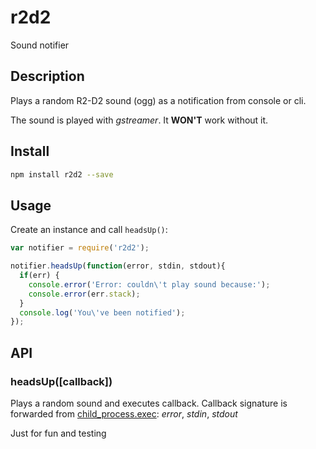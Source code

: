 # r2d2
Sound notifier

## Description

Plays a random R2-D2 sound (ogg) as a notification from console or cli.

The sound is played with *gstreamer*. It **WON'T** work without it.

## Install
```bash
npm install r2d2 --save
```

## Usage

Create an instance and call `headsUp()`:
```javascript
var notifier = require('r2d2');

notifier.headsUp(function(error, stdin, stdout){
  if(err) {
    console.error('Error: couldn\'t play sound because:');
    console.error(err.stack);
  }
  console.log('You\'ve been notified');
});
```

## API
### headsUp([callback])
Plays a random sound and executes callback. Callback signature is forwarded from
[child_process.exec](https://nodejs.org/api/child_process.html#child_process_child_process_exec_command_options_callback): *error*, *stdin*, *stdout*


Just for fun and testing
